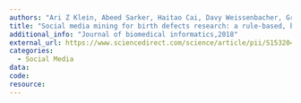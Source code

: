 ```yaml
---
authors: "Ari Z Klein, Abeed Sarker, Haitao Cai, Davy Weissenbacher, Graciela Gonzalez-Hernandez"
title: "Social media mining for birth defects research: a rule-based, bootstrapping approach to collecting data for rare health-related events on Twitter."
additional_info: "Journal of biomedical informatics,2018"
external_url: https://www.sciencedirect.com/science/article/pii/S1532046418301977
categories:
  - Social Media
data: 
code:
resource:
---
```

